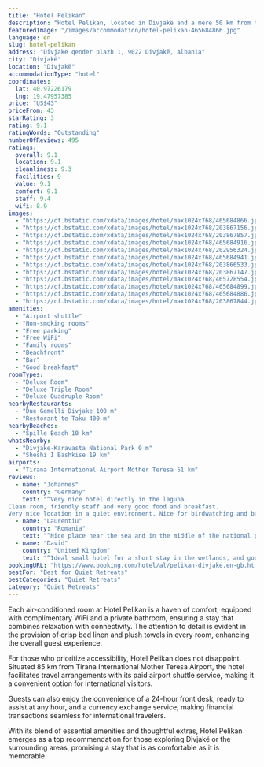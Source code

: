 ```yaml
---
title: "Hotel Pelikan"
description: "Hotel Pelikan, located in Divjakë and a mere 50 km from the iconic Rock of Kavaje, stands out as a prime choice for travelers seeking both comfort and convenience."
featuredImage: "/images/accommodation/hotel-pelikan-465684866.jpg"
language: en
slug: hotel-pelikan
address: "Divjake qender plazh 1, 9022 Divjakë, Albania"
city: "Divjakë"
location: "Divjakë"
accommodationType: "hotel"
coordinates:
  lat: 40.97226179
  lng: 19.47957385
price: "US$43"
priceFrom: 43
starRating: 3
rating: 9.1
ratingWords: "Outstanding"
numberOfReviews: 495
ratings:
  overall: 9.1
  location: 9.1
  cleanliness: 9.3
  facilities: 9
  value: 9.1
  comfort: 9.1
  staff: 9.4
  wifi: 8.9
images:
  - "https://cf.bstatic.com/xdata/images/hotel/max1024x768/465684866.jpg?k=51f33b172a73ba85717d468547813dba83a82e3085ded3880636d2c5d87f3fc8&o=&hp=1"
  - "https://cf.bstatic.com/xdata/images/hotel/max1024x768/203867156.jpg?k=73ef075d57eab86bacd4d8b8ac55dc3065e9f265909c56be6136a2f44f1eb963&o=&hp=1"
  - "https://cf.bstatic.com/xdata/images/hotel/max1024x768/203867857.jpg?k=52137f51da3ea8e9e4d1d4a914b995f60b760204603599e439f65d416778f985&o=&hp=1"
  - "https://cf.bstatic.com/xdata/images/hotel/max1024x768/465684916.jpg?k=e905b1d01c9a4a638c59224b5225983586092aac1af305c4ff5b711071e7fc12&o=&hp=1"
  - "https://cf.bstatic.com/xdata/images/hotel/max1024x768/202956324.jpg?k=8e6aac56a2034a866bc0c519f4669fd5bbddf50437ce71b07b9369a84bd55a1f&o=&hp=1"
  - "https://cf.bstatic.com/xdata/images/hotel/max1024x768/465684941.jpg?k=74b464f1329544b7479acabd7e2d903b9d19bbeab933eb7488e349e0498c12f6&o=&hp=1"
  - "https://cf.bstatic.com/xdata/images/hotel/max1024x768/203866533.jpg?k=2e54eafc53488ebccbfeb6f96003a31a547fe791870340becb59596ba91d4029&o=&hp=1"
  - "https://cf.bstatic.com/xdata/images/hotel/max1024x768/203867147.jpg?k=cc3c8aad2d1d58d0a0fb9b07fdf25cffb351b85145209183ee9430a131080e67&o=&hp=1"
  - "https://cf.bstatic.com/xdata/images/hotel/max1024x768/465728554.jpg?k=9213e66d6ea6b241b3a2c8d20e3e339c920be5efcaa690b94a3a1780231dc5ba&o=&hp=1"
  - "https://cf.bstatic.com/xdata/images/hotel/max1024x768/465684899.jpg?k=9ed67d1c9ed2f15914c17ff060c746c2b4e2ea14d0dbf71a5f2873987673191d&o=&hp=1"
  - "https://cf.bstatic.com/xdata/images/hotel/max1024x768/465684886.jpg?k=0f797fe6c9636508c0f94220e61c49a81fd78903981d17573260595f7ae91959&o=&hp=1"
  - "https://cf.bstatic.com/xdata/images/hotel/max1024x768/203867844.jpg?k=1991ef581c0c9a9b2cc2a573418e78f5f5f6ab9eebf10a42d1f1507e274bd57c&o=&hp=1"
amenities:
  - "Airport shuttle"
  - "Non-smoking rooms"
  - "Free parking"
  - "Free WiFi"
  - "Family rooms"
  - "Beachfront"
  - "Bar"
  - "Good breakfast"
roomTypes:
  - "Deluxe Room"
  - "Deluxe Triple Room"
  - "Deluxe Quadruple Room"
nearbyRestaurants:
  - "Due Gemelli Divjake 100 m"
  - "Restorant te Taku 400 m"
nearbyBeaches:
  - "Spille Beach 10 km"
whatsNearby:
  - "Divjake-Karavasta National Park 0 m"
  - "Sheshi I Bashkise 19 km"
airports:
  - "Tirana International Airport Mother Teresa 51 km"
reviews:
  - name: "Johannes"
    country: "Germany"
    text: "“Very nice hotel directly in the laguna.
Clean room, friendly staff and very good food and breakfast.
Very nice location in a quiet environment. Nice for birdwatching and bathing.”"
  - name: "Laurentiu"
    country: "Romania"
    text: "“Nice place near the sea and in the middle of the national park! Excelent staff & food and nice cozy rooms :)!”"
  - name: "David"
    country: "United Kingdom"
    text: "“Ideal small hotel for a short stay in the wetlands, and good for beach & birdwatching. Food was good, easy parking, and fabulous sunsets. Went in early September, and no sign of any mosquitoes”"
bookingURL: "https://www.booking.com/hotel/al/pelikan-divjake.en-gb.html?aid=8035640"
bestFor: "Best for Quiet Retreats"
bestCategories: "Quiet Retreats"
category: "Quiet Retreats"
---
```


Each air-conditioned room at Hotel Pelikan is a haven of comfort, equipped with complimentary WiFi and a private bathroom, ensuring a stay that combines relaxation with connectivity. The attention to detail is evident in the provision of crisp bed linen and plush towels in every room, enhancing the overall guest experience.

For those who prioritize accessibility, Hotel Pelikan does not disappoint. Situated 85 km from Tirana International Mother Teresa Airport, the hotel facilitates travel arrangements with its paid airport shuttle service, making it a convenient option for international visitors.

Guests can also enjoy the convenience of a 24-hour front desk, ready to assist at any hour, and a currency exchange service, making financial transactions seamless for international travelers.

With its blend of essential amenities and thoughtful extras, Hotel Pelikan emerges as a top recommendation for those exploring Divjakë or the surrounding areas, promising a stay that is as comfortable as it is memorable.